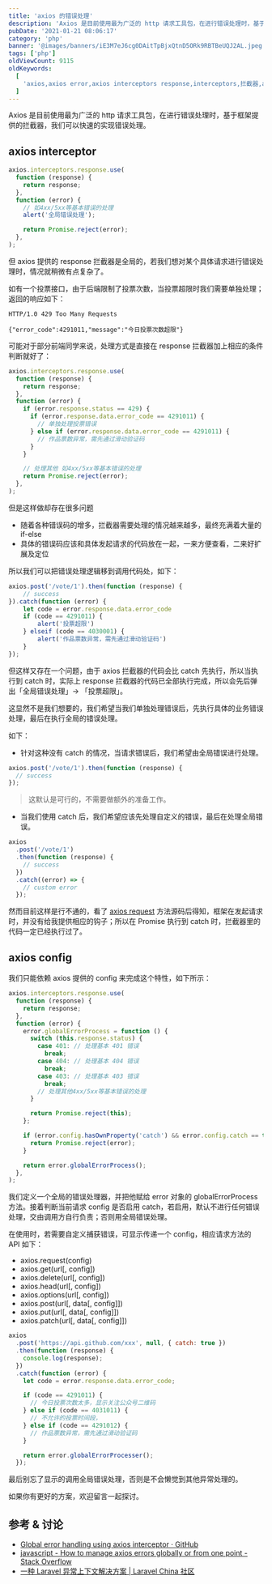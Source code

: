 ```yaml
---
title: 'axios 的错误处理'
description: 'Axios 是目前使用最为广泛的 http 请求工具包，在进行错误处理时，基于框架提供的拦截器，我们可以快速的实现错误处理。'
pubDate: '2021-01-21 08:06:17'
category: 'php'
banner: '@images/banners/iE3M7eJ6cg0DAitTpBjxQtnD5ORk9RBTBeUQJ2AL.jpeg'
tags: ['php']
oldViewCount: 9115
oldKeywords:
  [
    'axios,axios error,axios interceptors response,interceptors,拦截器,axios错误处理',
  ]
---
```


Axios 是目前使用最为广泛的 http 请求工具包，在进行错误处理时，基于框架提供的拦截器，我们可以快速的实现错误处理。

## axios interceptor

```javascript
axios.interceptors.response.use(
  function (response) {
    return response;
  },
  function (error) {
    // 如4xx/5xx等基本错误的处理
    alert('全局错误处理');

    return Promise.reject(error);
  },
);
```

但 axios 提供的 response 拦截器是全局的，若我们想对某个具体请求进行错误处理时，情况就稍微有点复杂了。

如有一个投票接口，由于后端限制了投票次数，当投票超限时我们需要单独处理；返回的响应如下：

```http
HTTP/1.0 429 Too Many Requests

{"error_code":4291011,"message":"今日投票次数超限"}
```

可能对于部分前端同学来说，处理方式是直接在 response 拦截器加上相应的条件判断就好了：

```javascript
axios.interceptors.response.use(
  function (response) {
    return response;
  },
  function (error) {
    if (error.response.status == 429) {
      if (error.response.data.error_code == 4291011) {
        // 单独处理投票错误
      } else if (error.response.data.error_code == 4291011) {
        // 作品票数异常，需先通过滑动验证码
      }
    }

    // 处理其他 如4xx/5xx等基本错误的处理
    return Promise.reject(error);
  },
);
```

但是这样做却存在很多问题

- 随着各种错误码的增多，拦截器需要处理的情况越来越多，最终充满着大量的 if-else
- 具体的错误码应该和具体发起请求的代码放在一起，一来方便查看，二来好扩展及定位

所以我们可以把错误处理逻辑移到调用代码处，如下：

```javascript
axios.post('/vote/1').then(function (response) {
    // success
}).catch(function (error) {
    let code = error.response.data.error_code
    if (code == 4291011) {
        alert('投票超限')
    } elseif (code == 4030001) {
        alert('作品票数异常，需先通过滑动验证码')
    }
});
```

但这样又存在一个问题，由于 axios 拦截器的代码会比 catch 先执行，所以当执行到 catch 时，实际上 response 拦截器的代码已全部执行完成，所以会先后弹出「全局错误处理」-> 「投票超限」。

这显然不是我们想要的，我们希望当我们单独处理错误后，先执行具体的业务错误处理，最后在执行全局的错误处理。

如下：

- 针对这种没有 catch 的情况，当请求错误后，我们希望由全局错误进行处理。

```javascript
axios.post('/vote/1').then(function (response) {
  // success
});
```

> 这默认是可行的，不需要做额外的准备工作。

- 当我们使用 catch 后，我们希望应该先处理自定义的错误，最后在处理全局错误。

```javascript
axios
  .post('/vote/1')
  .then(function (response) {
    // success
  })
  .catch((error) => {
    // custom error
  });
```

然而目前这样是行不通的，看了 [axios request](https://github.com/axios/axios/blob/fe52a611efe756328a93709bbf5265756275d70d/lib/core/Axios.js#L27) 方法源码后得知，框架在发起请求时，并没有给我提供相应的钩子；所以在 Promise 执行到 catch 时，拦截器里的代码一定已经执行过了。

## axios config

我们只能依赖 axios 提供的 config 来完成这个特性，如下所示：

```javascript
axios.interceptors.response.use(
  function (response) {
    return response;
  },
  function (error) {
    error.globalErrorProcess = function () {
      switch (this.response.status) {
        case 401: // 处理基本 401 错误
          break;
        case 404: // 处理基本 404 错误
          break;
        case 403: // 处理基本 403 错误
          break;
        // 处理其他4xx/5xx等基本错误的处理
      }

      return Promise.reject(this);
    };

    if (error.config.hasOwnProperty('catch') && error.config.catch == true) {
      return Promise.reject(error);
    }

    return error.globalErrorProcess();
  },
);
```

我们定义一个全局的错误处理器，并把他赋给 error 对象的 globalErrorProcess 方法。接着判断当前请求 config 是否启用 catch，若启用，默认不进行任何错误处理，交由调用方自行负责；否则用全局错误处理。

在使用时，若需要自定义捕获错误，可显示传递一个 config，相应请求方法的 API 如下：

- axios.request(config)
- axios.get(url[, config])
- axios.delete(url[, config])
- axios.head(url[, config])
- axios.options(url[, config])
- axios.post(url[, data[, config]])
- axios.put(url[, data[, config]])
- axios.patch(url[, data[, config]])

```javascript
axios
  .post('https://api.github.com/xxx', null, { catch: true })
  .then(function (response) {
    console.log(response);
  })
  .catch(function (error) {
    let code = error.response.data.error_code;

    if (code == 4291011) {
      // 今日投票次数太多，显示关注公众号二维码
    } else if (code == 4031011) {
      // 不允许的投票时间段，
    } else if (code == 4291012) {
      // 作品票数异常，需先通过滑动验证码
    }

    return error.globalErrorProcesser();
  });
```

最后别忘了显示的调用全局错误处理，否则是不会懒觉到其他异常处理的。

如果你有更好的方案，欢迎留言一起探讨。

## 参考 & 讨论

- [Global error handling using axios interceptor · GitHub](https://gist.github.com/saqueib/a495af17d7c0e2fd5c2316b0822ebac3)
- [javascript - How to manage axios errors globally or from one point - Stack Overflow](https://stackoverflow.com/questions/48990632/how-to-manage-axios-errors-globally-or-from-one-point)
- [一种 Laravel 异常上下文解决方案 | Laravel China 社区](https://learnku.com/articles/53763)
